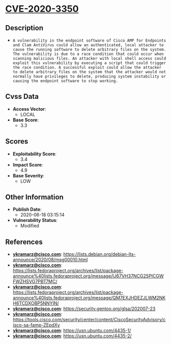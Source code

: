 
# [CVE-2020-3350](https://cve.mitre.org/cgi-bin/cvename.cgi?name=CVE-2020-3350)

## Description

- `A vulnerability in the endpoint software of Cisco AMP for Endpoints and Clam AntiVirus could allow an authenticated, local attacker to cause the running software to delete arbitrary files on the system. The vulnerability is due to a race condition that could occur when scanning malicious files. An attacker with local shell access could exploit this vulnerability by executing a script that could trigger the race condition. A successful exploit could allow the attacker to delete arbitrary files on the system that the attacker would not normally have privileges to delete, producing system instability or causing the endpoint software to stop working.`

## Cvss Data

- **Access Vector**:
  - LOCAL
- **Base Score**:
  - 3.3

## Scores

- **Exploitability Score**:
  - 3.4
- **Impact Score**:
  - 4.9
- **Base Severity**:
  - LOW

## Other Information

- **Publish Date**:
  - 2020-06-18 03:15:14
- **Vulnerability Status**:
  - Modified

## References

- **ykramarz@cisco.com**: https://lists.debian.org/debian-lts-announce/2020/08/msg00010.html
- **ykramarz@cisco.com**: https://lists.fedoraproject.org/archives/list/package-announce%40lists.fedoraproject.org/message/IJ67VH37NCG25PICGWFWZHSVG7PBT7MC/
- **ykramarz@cisco.com**: https://lists.fedoraproject.org/archives/list/package-announce%40lists.fedoraproject.org/message/QM7EXJHDEZJLWM2NKH6TCDXOBP5NNYIN/
- **ykramarz@cisco.com**: https://security.gentoo.org/glsa/202007-23
- **ykramarz@cisco.com**: https://tools.cisco.com/security/center/content/CiscoSecurityAdvisory/cisco-sa-famp-ZEpdXy
- **ykramarz@cisco.com**: https://usn.ubuntu.com/4435-1/
- **ykramarz@cisco.com**: https://usn.ubuntu.com/4435-2/

